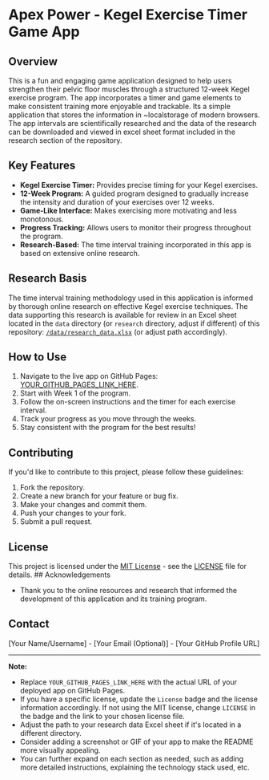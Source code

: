 # Apex Power - Kegel Exercise Timer Game App

## Overview

This is a fun and engaging game application designed to help users strengthen their pelvic floor muscles through a structured 12-week Kegel exercise program. The app incorporates a timer and game elements to make consistent training more enjoyable and trackable.
Its a simple application that stores the information in ~localstorage of modern browsers. The app intervals are scientifically researched and the data of the research can be downloaded and viewed in excel sheet format included in the research section of the repository.

## Key Features

* **Kegel Exercise Timer:** Provides precise timing for your Kegel exercises.
* **12-Week Program:** A guided program designed to gradually increase the intensity and duration of your exercises over 12 weeks.
* **Game-Like Interface:** Makes exercising more motivating and less monotonous.
* **Progress Tracking:** Allows users to monitor their progress throughout the program.
* **Research-Based:** The time interval training incorporated in this app is based on extensive online research.

## Research Basis

The time interval training methodology used in this application is informed by thorough online research on effective Kegel exercise techniques. The data supporting this research is available for review in an Excel sheet located in the `data` directory (or `research` directory, adjust if different) of this repository: [`/data/research_data.xlsx`](./data/research_data.xlsx) (or adjust path accordingly).

## How to Use

1.  Navigate to the live app on GitHub Pages: [YOUR_GITHUB_PAGES_LINK_HERE](YOUR_GITHUB_PAGES_LINK_HERE).
2.  Start with Week 1 of the program.
3.  Follow the on-screen instructions and the timer for each exercise interval.
4.  Track your progress as you move through the weeks.
5.  Stay consistent with the program for the best results!

## Contributing

If you'd like to contribute to this project, please follow these guidelines:

1.  Fork the repository.
2.  Create a new branch for your feature or bug fix.
3.  Make your changes and commit them.
4.  Push your changes to your fork.
5.  Submit a pull request.

## License

This project is licensed under the [MIT License](LICENSE) - see the [LICENSE](LICENSE) file for details. ## Acknowledgements

* Thank you to the online resources and research that informed the development of this application and its training program.

## Contact

[Your Name/Username] - [Your Email (Optional)] - [Your GitHub Profile URL]

---

**Note:**

* Replace `YOUR_GITHUB_PAGES_LINK_HERE` with the actual URL of your deployed app on GitHub Pages.
* If you have a specific license, update the `License` badge and the license information accordingly. If not using the MIT license, change `LICENSE` in the badge and the link to your chosen license file.
* Adjust the path to your research data Excel sheet if it's located in a different directory.
* Consider adding a screenshot or GIF of your app to make the README more visually appealing.
* You can further expand on each section as needed, such as adding more detailed instructions, explaining the technology stack used, etc.
